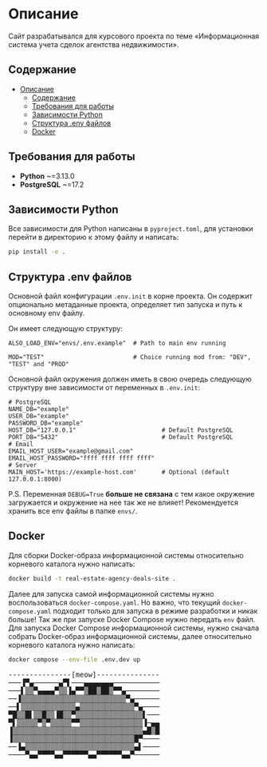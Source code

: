 # Описание
Сайт разрабатывался для курсового проекта по теме «Информационная система учета сделок агентства недвижимости».

## Содержание
- [Описание](#описание)
  - [Содержание](#содержание)
  - [Требования для работы](#требования-для-работы)
  - [Зависимости Python](#зависимости-python)
  - [Структура .env файлов](#структура-env-файлов)
  - [Docker](#docker)

## Требования для работы
- **Python** ~=3.13.0
- **PostgreSQL** ~=17.2

## Зависимости Python
Все зависимости для Python написаны в `pyproject.toml`, для установки перейти в директорию к этому файлу и написать:
```sh
pip install -e .
```

## Структура .env файлов
Основной файл конфигурации `.env.init` в корне проекта. Он содержит опционально метаданные проекта, определяет тип запуска и путь к основному env файлу.

Он имеет следующую структуру:
```env
ALSO_LOAD_ENV="envs/.env.example"  # Path to main env running

MOD="TEST"                         # Choice running mod from: "DEV", "TEST" and "PROD"
```

Основной файл окружения должен иметь в свою очередь следующую структуру вне зависимости от переменных в `.env.init`: 
```env
# PostgreSQL
NAME_DB="example"
USER_DB="example"
PASSWORD_DB="example"
HOST_DB="127.0.0.1"                        # Default PostgreSQL
PORT_DB="5432"                             # Default PostgreSQL
# Email
EMAIL_HOST_USER="example@gmail.com"
EMAIL_HOST_PASSWORD="ffff ffff ffff ffff" 
# Server
MAIN_HOST='https://example-host.com'       # Optional (default 127.0.0.1:8000)
```

P.S.
Переменная `DEBUG=True` **больше не связана** с тем какое окружение загружается и окружение на нее так же не влияет!
Рекомендуется хранить все env файлы в папке `envs/`.


## Docker
Для сборки Docker-образа информационной системы относительно корневого каталога нужно написать:
```sh
docker build -t real-estate-agency-deals-site .
```
Далее для запуска самой информационной системы нужно воспользоваться `docker-compose.yaml`.
Но важно, что текущий `docker-compose.yaml` подходит только для запуска в режиме разработки и никак больше!
Так же при запуске Docker Compose нужно передать `env` файл.
Для запуска Docker Compose информационной системы, нужно сначала собрать Docker-образ информационной системы, далее относительно корневого каталога нужно написать:
```sh
docker compose --env-file .env.dev up
```

<pre>
---------------[meow]---------------
───▐▀▄──────▄▀▌───▄▄▄▄▄▄▄─────────── 
───▌▒▒▀▄▄▄▄▀▒▒▐▄▀▀▒██▒██▒▀▀▄──────── 
──▐▒▒▒▒▒▒▒▒▒▒▒▒▒▒▒▒▒▒▒▒▒▒▒▒▒▀▄────── 
──▌▒▒▒▒▒▒▒▒▒▒▒▒▒▄▒▒▒▒▒▒▒▒▒▒▒▒▒▀▄──── 
▀█▒▒█▌▒▒█▒▒▐█▒▒▀▒▒▒▒▒▒▒▒▒▒▒▒▒▒▒▒▌─── 
▀▌▒▒▒▒▒▀▒▀▒▒▒▒▒▀▀▒▒▒▒▒▒▒▒▒▒▒▒▒▒▒▐─▄▄ 
▐▒▒▒▒▒▒▒▒▒▒▒▒▒▒▒▒▒▒▒▒▒▒▒▒▒▒▒▒▒▒▒▄█▒█ 
▐▒▒▒▒▒▒▒▒▒▒▒▒▒▒▒▒▒▒▒▒▒▒▒▒▒▒▒▒▒█▀──── 
──▐▄▒▒▒▒▒▒▒▒▒▒▒▒▒▒▒▒▒▒▒▒▒▒▒▒▒▒▄▌──── 
────▀▄▄▀▀▀▀▄▄▀▀▀▀▀▀▄▄▀▀▀▀▀▀▄▄▀────── 
</pre>
